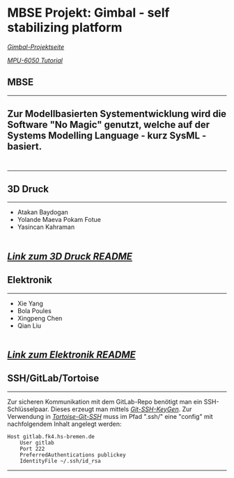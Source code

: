 # MBSE Projekt: Gimbal - self stabilizing platform

[_Gimbal-Projektseite_](https://howtomechatronics.com/projects/diy-arduino-gimbal-self-stabilizing-platform/?utm_content=cmp-true)

[_MPU-6050 Tutorial_](https://howtomechatronics.com/tutorials/arduino/arduino-and-mpu6050-accelerometer-and-gyroscope-tutorial/)

## MBSE
-----------------
Zur Modellbasierten Systementwicklung wird die Software "No Magic" genutzt, welche auf der Systems Modelling Language - kurz SysML - basiert. 
</br></br>
-----------------
-----------------
## 3D Druck
-----------------

* Atakan Baydogan
* Yolande Maeva Pokam Fotue
* Yasincan Kahraman
</br></br>

[_Link zum 3D Druck README_](docs/chapter/03_prj.md)
-----------------
## Elektronik
-----------------

* Xie Yang
* Bola Poules
* Xingpeng Chen
* Qian Liu
</br></br>

[_Link zum Elektronik README_](docs/chapter/04_prj.md)
------------------
## SSH/GitLab/Tortoise
------------------
Zur sicheren Kommunikation mit dem GitLab-Repo benötigt man ein SSH-Schlüsselpaar.
Dieses erzeugt man mittels
[_Git-SSH-KeyGen_](https://medium.com/devops-with-valentine/2021-how-to-your-ssh-key-for-gitlab-on-windows-10-587579192be0).
Zur Verwendung in 
[_Tortoise-Git-SSH_](https://stackoverflow.com/questions/13516119/tortoisegit-with-openssh-key-not-authenticating-using-ssh-agent)
muss im Pfad ".ssh/" eine "config" mit nachfolgendem Inhalt angelegt werden:

```shell
Host gitlab.fk4.hs-bremen.de
    User gitlab
    Port 222
    PreferredAuthentications publickey
    IdentityFile ~/.ssh/id_rsa
```
------------------

